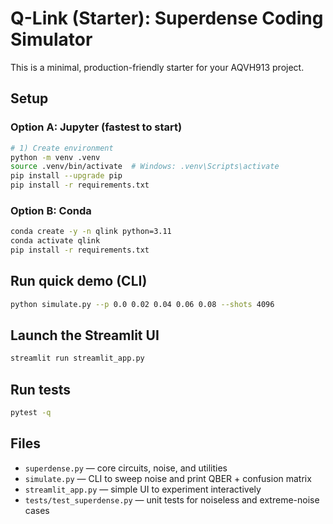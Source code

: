 # Q-Link (Starter): Superdense Coding Simulator

This is a minimal, production-friendly starter for your AQVH913 project.

## Setup

### Option A: Jupyter (fastest to start)
```bash
# 1) Create environment
python -m venv .venv
source .venv/bin/activate  # Windows: .venv\Scripts\activate
pip install --upgrade pip
pip install -r requirements.txt
```

### Option B: Conda
```bash
conda create -y -n qlink python=3.11
conda activate qlink
pip install -r requirements.txt
```

## Run quick demo (CLI)
```bash
python simulate.py --p 0.0 0.02 0.04 0.06 0.08 --shots 4096
```

## Launch the Streamlit UI
```bash
streamlit run streamlit_app.py
```

## Run tests
```bash
pytest -q
```

## Files
- `superdense.py` — core circuits, noise, and utilities
- `simulate.py` — CLI to sweep noise and print QBER + confusion matrix
- `streamlit_app.py` — simple UI to experiment interactively
- `tests/test_superdense.py` — unit tests for noiseless and extreme-noise cases
